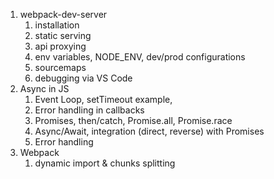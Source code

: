 1. webpack-dev-server
   1. installation
   2. static serving
   3. api proxying
   4. env variables, NODE_ENV, dev/prod configurations
   5. sourcemaps
   2. debugging via VS Code
2. Async in JS
   1. Event Loop, setTimeout example,
   2. Error handling in callbacks
   3. Promises, then/catch, Promise.all, Promise.race
   4. Async/Await, integration (direct, reverse) with Promises
   5. Error handling
3. Webpack 
   1. dynamic import & chunks splitting